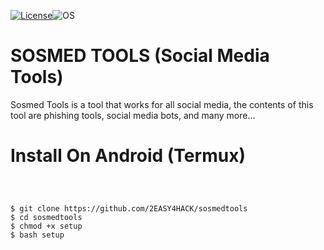 
[![License](https://img.shields.io/badge/License-MIT-blue.svg?style=flat-square)](https://github.com/2EASY4HACK/stools/blob/master/LICENSE)![OS](https://img.shields.io/badge/Tested%20On-Linux%20|%20Android-yellowgreen.svg?style=flat-square)
# SOSMED TOOLS (Social Media Tools)
Sosmed Tools is a tool that works for all social media, the contents of this tool are phishing tools, social media bots, and many more...
# Install On Android (Termux)
```



$ git clone https://github.com/2EASY4HACK/sosmedtools
$ cd sosmedtools
$ chmod +x setup
$ bash setup
```

